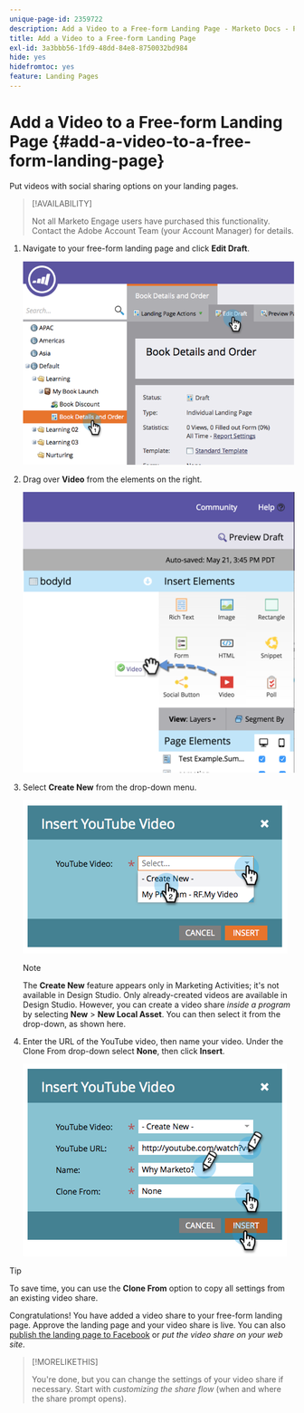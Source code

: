 ```yaml
---
unique-page-id: 2359722
description: Add a Video to a Free-form Landing Page - Marketo Docs - Product Documentation
title: Add a Video to a Free-form Landing Page
exl-id: 3a3bbb56-1fd9-48dd-84e8-8750032bd984
hide: yes
hidefromtoc: yes
feature: Landing Pages
---
```

# Add a Video to a Free-form Landing Page {#add-a-video-to-a-free-form-landing-page}

Put videos with social sharing options on your landing pages.

>[!AVAILABILITY]
>
>Not all Marketo Engage users have purchased this functionality. Contact the Adobe Account Team (your Account Manager) for details.

1. Navigate to your free-form landing page and click **Edit Draft**.

   ![](assets/image2014-9-17-11-3a28-3a51.png)

1. Drag over **Video** from the elements on the right.

   ![](assets/image2015-5-21-15-3a46-3a34.png)

1. Select **Create New** from the drop-down menu.

   ![](assets/image2014-9-17-11-3a29-3a8.png)

   >[!NOTE]
   >
   >The **Create New** feature appears only in Marketing Activities; it's not available in Design Studio. Only already-created videos are available in Design Studio. However, you can create a video share _inside a program_ by selecting **New** > **New Local Asset**. You can then select it from the drop-down, as shown here.

1. Enter the URL of the YouTube video, then name your video. Under the Clone From drop-down select **None**, then click **Insert**.

   ![](assets/image2014-9-17-11-3a29-3a15.png)

>[!TIP]
>
>To save time, you can use the **Clone From** option to copy all settings from an existing video share.

Congratulations! You have added a video share to your free-form landing page. Approve the landing page and your video share is live. You can also [publish the landing page to Facebook](/help/marketo/product-docs/demand-generation/facebook/publish-landing-pages-to-facebook.md) or _put the video share on your web site_.

>[!MORELIKETHIS]
>
>You're done, but you can change the settings of your video share if necessary. Start with _customizing the share flow_ (when and where the share prompt opens).
